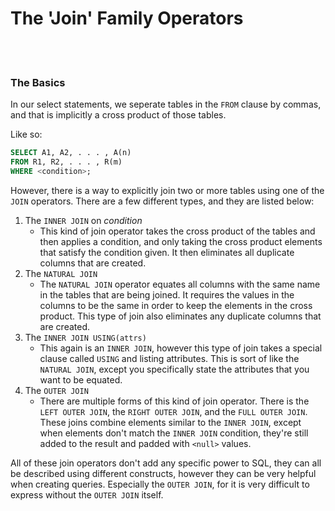 # The 'Join' Family Operators

<br>
<br>

### The Basics

In our select statements, we seperate tables in the `FROM` clause by commas, and that is implicitly a cross product of those tables.

Like so:

```sql
SELECT A1, A2, . . . , A(n)
FROM R1, R2, . . . , R(m)
WHERE <condition>;
```

However, there is a way to explicitly join two or more tables using one of the `JOIN` operators. There are a few different types, and they are listed below:

1. The `INNER JOIN` on *condition*
    * This kind of join operator takes the cross product of the tables and then applies a condition, and only taking the cross product elements that satisfy the condition given. It then eliminates all duplicate columns that are created.
2. The `NATURAL JOIN`
    * The `NATURAL JOIN` operator equates all columns with the same name in the tables that are being joined. It requires the values in the columns to be the same in order to keep the elements in the cross product. This type of join also eliminates any duplicate columns that are created.
3. The `INNER JOIN USING(attrs)`
    * This again is an `INNER JOIN`, however this type of join takes a special clause called `USING` and listing attributes. This is sort of like the `NATURAL JOIN`, except you specifically state the attributes that you want to be equated.
4. The `OUTER JOIN`
    * There are multiple forms of this kind of join operator. There is the `LEFT OUTER JOIN`, the `RIGHT OUTER JOIN`, and the `FULL OUTER JOIN`. These joins combine elements similar to the `INNER JOIN`, except when elements don't match the `INNER JOIN` condition, they're still added to the result and padded with `<null>` values.


All of these join operators don't add any specific power to SQL, they can all be described using different constructs, however they can be very helpful when creating queries. Especially the `OUTER JOIN`, for it is very difficult to express without the `OUTER JOIN` itself.
